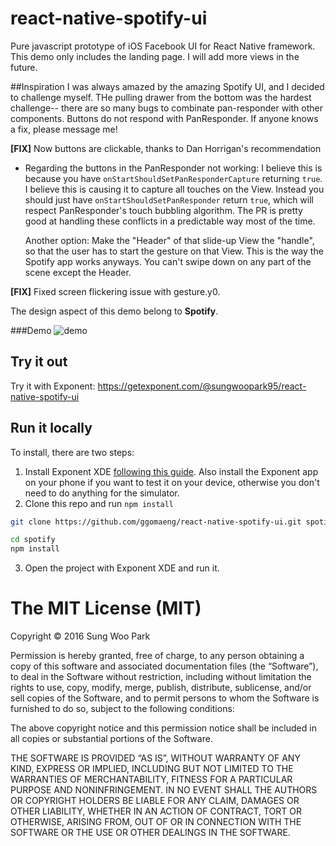 # react-native-spotify-ui
Pure javascript prototype of iOS Facebook UI for React Native framework. This demo only includes the landing page. 
I will add more views in the future.

##Inspiration
I was always amazed by the amazing Spotify UI, and I decided to challenge myself. THe pulling drawer from the bottom was the hardest challenge--
there are so many bugs to combinate pan-responder with other components. Buttons do not respond with PanResponder. If anyone knows a fix, please message me!
 
<b>[FIX]</b> Now buttons are clickable, thanks to Dan Horrigan's recommendation
- Regarding the buttons in the PanResponder not working: I believe this is because you have `onStartShouldSetPanResponderCapture` returning `true`. I believe this is causing it to capture all touches on the View. Instead you should just have `onStartShouldSetPanResponder` return `true`, which will respect PanResponder's touch bubbling algorithm. The PR is pretty good at handling these conflicts in a predictable way most of the time.
  
  Another option: Make the "Header" of that slide-up View the "handle", so that the user has to start the gesture on that View. This is the way the Spotify app works anyways. You can't swipe down on any part of the scene except the Header.

<b>[FIX]</b> Fixed screen flickering issue with gesture.y0.


The design aspect of this demo belong to <b>Spotify</b>. 


###Demo
![demo](https://raw.githubusercontent.com/ggomaeng/react-native-spotify-ui/master/demo.gif)

## Try it out

Try it with Exponent: https://getexponent.com/@sungwoopark95/react-native-spotify-ui

## Run it locally

To install, there are two steps:

1. Install Exponent XDE [following this
guide](https://docs.getexponent.com/versions/latest/introduction/installation.html).
Also install the Exponent app on your phone if you want to test it on
your device, otherwise you don't need to do anything for the simulator.
2. Clone this repo and run `npm install`
  ```bash
  git clone https://github.com/ggomaeng/react-native-spotify-ui.git spotify

  cd spotify
  npm install
  ```
3. Open the project with Exponent XDE and run it.

The MIT License (MIT)
=====================

Copyright © 2016 Sung Woo Park

Permission is hereby granted, free of charge, to any person
obtaining a copy of this software and associated documentation
files (the “Software”), to deal in the Software without
restriction, including without limitation the rights to use,
copy, modify, merge, publish, distribute, sublicense, and/or sell
copies of the Software, and to permit persons to whom the
Software is furnished to do so, subject to the following
conditions:

The above copyright notice and this permission notice shall be
included in all copies or substantial portions of the Software.

THE SOFTWARE IS PROVIDED “AS IS”, WITHOUT WARRANTY OF ANY KIND,
EXPRESS OR IMPLIED, INCLUDING BUT NOT LIMITED TO THE WARRANTIES
OF MERCHANTABILITY, FITNESS FOR A PARTICULAR PURPOSE AND
NONINFRINGEMENT. IN NO EVENT SHALL THE AUTHORS OR COPYRIGHT
HOLDERS BE LIABLE FOR ANY CLAIM, DAMAGES OR OTHER LIABILITY,
WHETHER IN AN ACTION OF CONTRACT, TORT OR OTHERWISE, ARISING
FROM, OUT OF OR IN CONNECTION WITH THE SOFTWARE OR THE USE OR
OTHER DEALINGS IN THE SOFTWARE.
